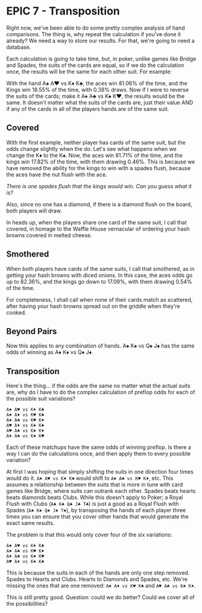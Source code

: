 # EPIC 7 - Transposition

Right now, we've been able to do some pretty complex analysis of hand comparisons. The thing is, why repeat the calculation
if you've done it already? We need a way to store our results. For that, we're going to need a database. 

Each calculation is going to take time, but, in poker, unlike games like Bridge and Spades, the suits of the cards
are equal, so if we do the calculation once, the results will be the same for each other suit. For example:

With the hand A♠ A♥ vs K♦ K♣, the aces win 81.06% of the time, and the Kings win 18.55% of the time, with 0.38% draws.
Now if I were to reverse the suits of the cards; make it A♦ A♣ vs K♠ K♥, the results would be the same. It doesn't matter
what the suits of the cards are, just their value AND if any of the cards in all of the players hands are of the same 
suit. 

## Covered

With the first example, neither player has cards of the same suit, but the odds change slightly when the do. Let's see
what happens when we change the K♦ to the K♠. Now, the aces win 81.71% of the time, and the kings win 17.82% of the time, 
with them drawing 0.46%. This is because we have removed the ability for the kings to win with a spades flush, because
the aces have the nut flush with the ace. 

_There is one spades flush that the kings would win. Can you guess what it is?_

Also, since no one has a diamond, if there is a diamond flush on the board, both players will draw. 

In heads up, when the players share one card of the same suit, I call that covered, in homage to the Waffle House vernacular
of ordering your hash browns covered in melted cheese.

## Smothered

When both players have cards of the same suits, I call that smothered, as in getting your hash browns with diced onions.
In this case, the aces odds go up to 82.36%, and the kings go down to 17.09%, with them drawing 0.54% of the time.

For completeness, I shall call when none of their cards match as scattered, after having your hash browns spread out on 
the griddle when they're cooked.  

## Beyond Pairs

Now this applies to any combination of hands. A♠ K♠ vs Q♠ J♠ has the same odds of winning as A♦ K♦ vs Q♦ J♦. 

## Transposition

Here's the thing... if the odds are the same no matter what the actual suits are, why do I have to do the complex
calculation of preflop odds for each of the possible suit variations? 

    A♠ A♥ vs K♦ K♣
    A♠ A♦ vs K♥ K♣
    A♠ A♣ vs K♥ K♦
    A♥ A♦ vs K♠ K♣
    A♥ A♣ vs K♠ K♦
    A♦ A♣ vs K♠ K♥

Each of these matchups have the same odds of winning preflop. Is there a way I can do the calculations once, and then 
apply them to every possible variation?

At first I was hoping that simply shifting the suits in one direction four times would do it. `A♠ A♥ vs K♦ K♣` would shift
to `A♠ A♣ vs K♥ K♦`, etc. This assumes a relationship between the suits that is more in tune with card games like Bridge,
where suits can outrank each other. Spades beats hearts beats diamonds beats Clubs. While this doesn't apply to Poker;
a Royal Flush with Clubs (`A♣ K♣ Q♣ J♣ T♣`) is just a good as a Royal Flush with Spades (`A♠ K♠ Q♠ J♠ T♠`), by transposing
the hands of each player three times you can ensure that you cover other hands that would generate the exact same results.

The problem is that this would only cover four of the six variations: 

    A♠ A♥ vs K♦ K♣
    A♠ A♣ vs K♥ K♦
    A♦ A♣ vs K♠ K♥
    A♥ A♦ vs K♠ K♣

This is because the suits in each of the hands are only one step removed. Spades to Hearts and Clubs. Hearts to Diamonds
and Spades, etc. We're missing the ones that are one removed: `A♠ A♦ vs K♥ K♣` and `A♥ A♣ vs K♠ K♦`.

This is still pretty good. Question: could we do better? Could we cover all of the possibilities? 